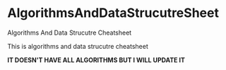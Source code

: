 # AlgorithmsAndDataStrucutreSheet
Algorithms And Data Strucutre Cheatsheet

This is algorithms and data strucutre cheatsheet

**IT DOESN'T HAVE ALL ALGORITHMS BUT I WILL UPDATE IT**

